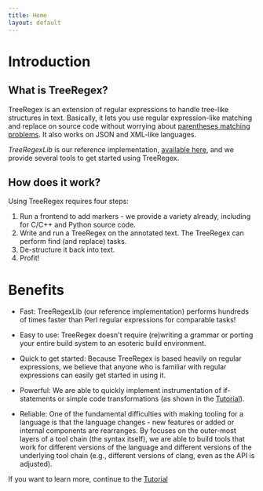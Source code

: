 ```yaml
---
title: Home
layout: default
---
```


# Introduction

## What is TreeRegex?

TreeRegex is an extension of regular expressions to handle tree-like structures in text.  Basically, it lets you use regular expression-like matching and replace on source code without worrying about [parentheses matching problems](https://en.wikipedia.org/wiki/Brace_matching).  It also works on JSON and XML-like languages.

*TreeRegexLib* is our reference implementation, [available here](download.md), and we provide several tools to get started using TreeRegex.

<!--Regular expressions are already a standard tool in the computer programmer's toolbox - they are a required technology to know in modern software.  Yet, they can't be used effectively with a huge class of texts: tree-structured texts.  Tree structured text includes a lot of different cases, the most prominent among them are *programming languages*, JSON, and XML-languages.  TreeRegex is designed to be used with any tree structured text and we provide tooling to get started using it in a variety of cases.  In short, we made regular expressions work on source code.  Now if you want to do a complicated refactor or find a set of instructions, you can do so using a small adjustment to a tool you already know.  *TreeRegexLib* is our reference implementation.-->

## How does it work?
<!--A Taste of TreeRegex-->

Using TreeRegex requires four steps:

1. Run a frontend to add markers - we provide a variety already, including for C/C++ and Python source code.
2. Write and run a TreeRegex on the annotated text.  The TreeRegex can perform find (and replace) tasks.
3. De-structure it back into text.
4. Profit!

<!--TODO: wide image that goes from code to sexp, with matching TreeRegex expression-->

# Benefits

* Fast: TreeRegexLib (our reference implementation) performs hundreds of times faster than Perl regular expressions for comparable tasks!

* Easy to use: TreeRegex doesn't require (re)writing a grammar or porting your entire build system to an esoteric build environment.

* Quick to get started: Because TreeRegex is based heavily on regular expressions, we believe that anyone who is familiar with regular expressions can easily get started in using it.

* Powerful: We are able to quickly implement instrumentation of if-statements or simple code transformations (as shown in the [Tutorial](tutorial-overview.md)).

* Reliable: One of the fundamental difficulties with making tooling for a language is that the language changes - new features or added or internal components are rearranges.  By focuses on the outer-most layers of a tool chain (the syntax itself), we are able to build tools that work for different versions of the language and different versions of the underlying tool chain (e.g., different versions of clang, even as the API is adjusted).

If you want to learn more, continue to the [Tutorial](tutorial-overview.md)
